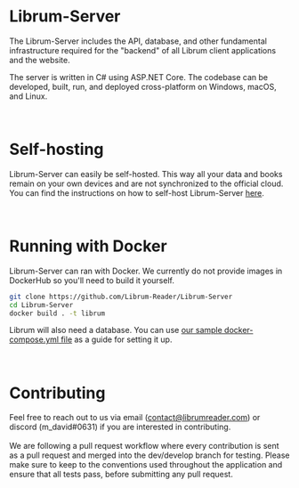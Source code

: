# Librum-Server
The Librum-Server includes the API, database, and other fundamental infrastructure required for the "backend" of all Librum client applications and the website.

The server is written in C# using ASP.NET Core. The codebase can be developed, built, run, and deployed cross-platform on Windows, macOS, and Linux.

<br>

# Self-hosting

Librum-Server can easily be self-hosted. This way all your data and books remain on your own devices and are not synchronized to the official cloud.<br>
You can find the instructions on how to self-host Librum-Server [here](self-hosting/self-host-installation.md).


<br>

# Running with Docker

Librum-Server can ran with Docker. We currently do not provide images in DockerHub so you'll need to build it yourself.

```bash
git clone https://github.com/Librum-Reader/Librum-Server
cd Librum-Server
docker build . -t librum
```

Librum will also need a database. You can use [our sample docker-compose.yml file](docker-compose.yml) as a guide for setting it up.


<br>

# Contributing
Feel free to reach out to us via email (contact@librumreader.com) or discord (m_david#0631) if you are interested in contributing.<br>
<br>
We are following a pull request workflow where every contribution is sent as a pull request and merged into the dev/develop branch for testing.
Please make sure to keep to the conventions used throughout the application and ensure that all tests pass, before submitting any pull request.
